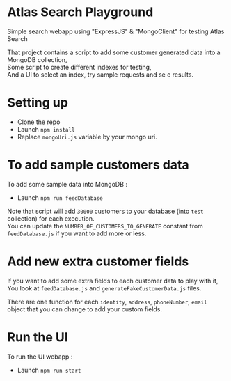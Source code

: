 # Atlas Search Playground
Simple search webapp using "ExpressJS" & "MongoClient" for testing Atlas Search

That project contains a script to add some customer generated data into a MongoDB collection, \
Some script to create different indexes for testing, \
And a UI to select an index, try sample requests and se e results. 

# Setting up
- Clone the repo
- Launch ```npm install```
- Replace ```mongoUri.js``` variable by your mongo uri.
 
# To add sample customers data
To add some sample data into MongoDB :
- Launch ```npm run feedDatabase```

Note that script will add ```30000``` customers to your database (into ```test``` collection) for each execution. \
You can update the ```NUMBER_OF_CUSTOMERS_TO_GENERATE``` constant from ```feedDatabase.js``` if you want to add more or less.

# Add new extra customer fields
If you want to add some extra fields to each customer data to play with it,\
You look at ```feedDatabase.js``` and ```generateFakeCustomerData.js``` files.

There are one function for each ```identity```, ```address```, ```phoneNumber```, ```email``` object that you can change to add your custom fields.

# Run the UI
To run the UI webapp :
- Launch ```npm run start```
